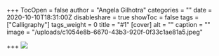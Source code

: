 +++
TocOpen = false
author = "Angela Gilhotra"
categories = ""
date = 2020-10-10T18:31:00Z
disableshare = true
showToc = false
tags = ["Calligraphy"]
tags_weight = 0
title = "#1"
[cover]
alt = ""
caption = ""
image = "/uploads/c1054e8b-6670-43b3-920f-0f33c1ae81a5.jpeg"

+++
![](/uploads/c1054e8b-6670-43b3-920f-0f33c1ae81a5.jpeg)